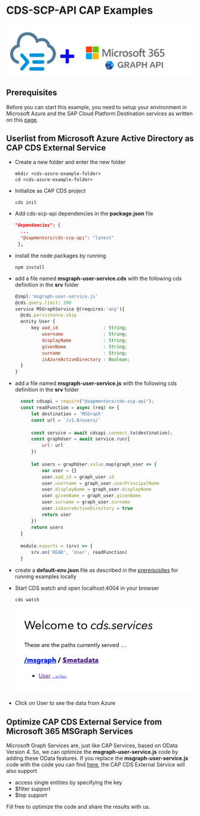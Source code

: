 # CDS-SCP-API CAP Examples

![Logo](../../docs/pictures/CAPandMicrosoftGraph.png)

## Prerequisites

Before you can start this example, you need to setup your environment in Microsoft Azure and the SAP Cloud Platform Destination services as written on this [page](../../docs/InternetAPIforAzure.md).

## Userlist from Microsoft Azure Active Directory as CAP CDS External Service

- Create a new folder and enter the new folder
  ```unix
  mkdir <cds-azure-example-folder>
  cd <cds-azure-example-folder>
  ```

- Initialize as CAP CDS project
  ```unix
  cds init
  ```

- Add cds-scp-api dependencies in the **package.json** file 
  ```json
  "dependencies": {
    ...
    "@sapmentors/cds-scp-api": "latest"
   },
   ```

- install the node packages by running 
  ```unix
  npm install
  ```

- add a file named **msgraph-user-service.cds** with the following cds definition in the **srv** folder 
  ```javascript
  @impl:'msgraph-user-service.js'
  @cds.query.limit: 100
  service MSGraphService @(requires:'any'){ 
    @cds.persistence.skip
    entity User {
        key aad_id                 : String;
            username               : String;
            displayName            : String;
            givenName              : String;
            surname                : String;
            isAzureActiveDirectory : Boolean;
    } 
  }
  ```

- add a file named **msgraph-user-service.js** with the following cds definition in the **srv** folder 
  ```javascript
    const cdsapi = require("@sapmentors/cds-scp-api");
    const readFunction = async (req) => {
        let destination = 'MSGraph'
        const url = `/v1.0/users/`

        const service = await cdsapi.connect.to(destination);
        const graphUser = await service.run({
            url: url
        })
        
        let users = graphUser.value.map(graph_user => {
            var user = {}
            user.aad_id = graph_user.id
            user.username = graph_user.userPrincipalName
            user.displayName = graph_user.displayName
            user.givenName = graph_user.givenName
            user.surname = graph_user.surname
            user.isAzureActiveDirectory = true
            return user
        })
        return users
    }

    module.exports = (srv) => {
        srv.on('READ', 'User', readFunction)
    }
  ```

- create a **default-env.json** file as described in the [prerequisites](../readme.md) for running examples locally

- Start CDS watch and open localhost:4004 in your browser
  ```unix
  cds watch
  ```
  ![App registration page](../../docs/pictures/AzureCapCdsService.png)
- Click on User to see the data from Azure


## Optimize CAP CDS External Service from Microsoft 365 MSGraph Services

Microsoft Graph Services are, just like CAP Services, based on OData Version 4. So, we can optimize the **msgraph-user-service.js** code by adding these OData features. If you replace the **msgraph-user-service.js** code with the code you can find [here](./msgraph-user-service.js), the CAP CDS External Service will also support 
- access single entities by specifying the key
- $filter support
- $top support

Fill free to optimize the code and share the results with us.